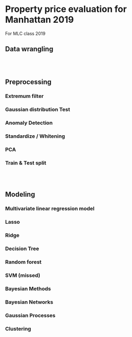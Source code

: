 # Property price evaluation for Manhattan 2019
For MLC class 2019

## Data wrangling
<br> 

## Preprocessing
### Extremum filter
### Gaussian distribution Test
### Anomaly Detection
### Standardize / Whitening
### PCA
### Train & Test split
<br> 

## Modeling
### Multivariate linear regression model
### Lasso
### Ridge
### Decision Tree
### Random forest
### SVM (missed)
### Bayesian Methods
### Bayesian Networks
### Gaussian Processes
### Clustering
